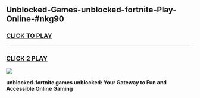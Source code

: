 
## Unblocked-Games-unblocked-fortnite-Play-Online-#nkg90
<h3>
<a href="https://premium.freeplayer.one?title=unblocked-fortnite&ref=27F">CLICK TO PLAY</a></h3>
<hr>

<h3>
<a href="https://premium.freeplayer.one?title=unblocked-fortnite&ref=27F">CLICK 2 PLAY</a>
  
</h3>

<a href="https://premium.freeplayer.one?title=unblocked-fortnite&ref=27F"><img src="https://clearcache.store/games.png"></a>


**unblocked-fortnite games unblocked: Your Gateway to Fun and Accessible Online Gaming**

